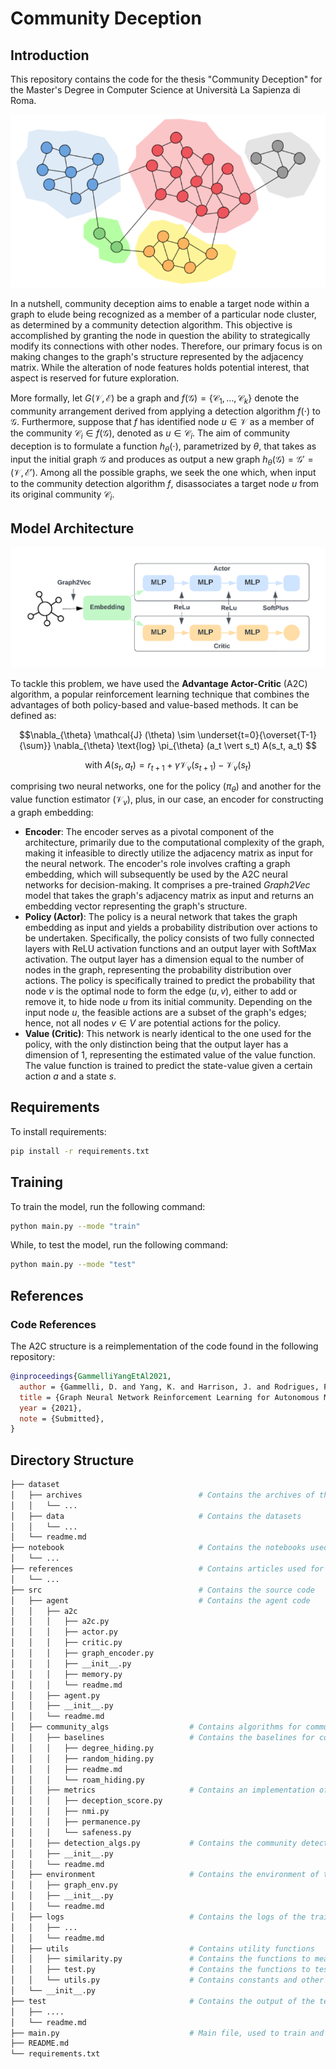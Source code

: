 # Community Deception

## Introduction

This repository contains the code for the thesis "Community Deception" for the Master's Degree in Computer Science at Università La Sapienza di Roma.


![Community Detection](images/community_detection.png)

In a nutshell, community deception aims to enable a target node within a graph to elude being recognized as a member of a particular node cluster, as determined by a community detection algorithm.
This objective is accomplished by granting the node in question the ability to strategically modify its connections with other nodes.
Therefore, our primary focus is on making changes to the graph's structure represented by the adjacency matrix. While the alteration of node features holds potential interest, that aspect is reserved for future exploration.

More formally, let $G (\mathcal{V}, \mathcal{E})$ be a graph and $f(\mathcal{G}) = \{\mathcal{C}_1,\ldots,\mathcal{C}_k\}$ denote the community arrangement derived from applying a detection algorithm $f(\cdot)$ to $\mathcal{G}$.
Furthermore, suppose that $f$ has identified node $u\in \mathcal{V}$ as a member of the community $\mathcal{C}_i\in f(\mathcal{G})$, denoted as $u\in \mathcal{C}_i$.
The aim of community deception is to formulate a function $h_{\theta}(\cdot)$, parametrized by $\theta$, that takes as input the initial graph $\mathcal{G}$ and produces as output a new graph $h_{\theta}(\mathcal{G}) = \mathcal{G'} = (\mathcal{V}, \mathcal{E'})$. Among all the possible graphs, we seek the one which, when input to the community detection algorithm $f$, disassociates a target node $u$ from its original community $\mathcal{C}_i$.

## Model Architecture

![Model Architecture](images/A2C.png)

To tackle this problem, we have used the **Advantage Actor-Critic** (A2C) algorithm, a popular reinforcement learning technique that combines the advantages of both policy-based and value-based methods. It can be defined as:

```math
\nabla_{\theta} \mathcal{J} (\theta)  \sim \underset{t=0}{\overset{T-1}{\sum}} \nabla_{\theta} \text{log} \pi_{\theta} (a_t \vert s_t) A(s_t, a_t) 
```
```math
\text{with } A(s_t, a_t) = r_{t+1} + \gamma \mathcal{V}_v(s_{t+1}) - \mathcal{V}_v (s_t)
```

comprising two neural networks, one for the policy ($\pi_{\theta}$) and another for the value function estimator ($\mathcal{V}_v$), plus, in our case, an encoder for constructing a graph embedding:

- **Encoder**: The encoder serves as a pivotal component of the architecture, primarily due to the computational complexity of the graph, making it infeasible to directly utilize the adjacency matrix as input for the neural network. The encoder's role involves crafting a graph embedding, which will subsequently be used by the A2C neural networks for decision-making. It comprises a pre-trained *Graph2Vec* model that takes the graph's adjacency matrix as input and returns an embedding vector representing the graph's structure.
- **Policy (Actor)**: The policy is a neural network that takes the graph embedding as input and yields a probability distribution over actions to be undertaken. Specifically, the policy consists of two fully connected layers with ReLU activation functions and an output layer with SoftMax activation. The output layer has a dimension equal to the number of nodes in the graph, representing the probability distribution over actions. The policy is specifically trained to predict the probability that node $v$ is the optimal node to form the edge $(u, v)$, either to add or remove it, to hide node $u$ from its initial community. Depending on the input node $u$, the feasible actions are a subset of the graph's edges; hence, not all nodes $v \in V$ are potential actions for the policy.
- **Value (Critic)**: This network is nearly identical to the one used for the policy, with the only distinction being that the output layer has a dimension of $1$, representing the estimated value of the value function. The value function is trained to predict the state-value given a certain action $a$ and a state $s$.

## Requirements

To install requirements:

```bash
pip install -r requirements.txt
```

## Training

To train the model, run the following command:

```bash
python main.py --mode "train"
```

While, to test the model, run the following command:

```bash
python main.py --mode "test"
```

## References


### Code References

The A2C structure is a reimplementation of the code found in the following repository:

```bibtex
@inproceedings{GammelliYangEtAl2021,
  author = {Gammelli, D. and Yang, K. and Harrison, J. and Rodrigues, F. and Pereira, F. C. and Pavone, M.},
  title = {Graph Neural Network Reinforcement Learning for Autonomous Mobility-on-Demand Systems},
  year = {2021},
  note = {Submitted},
}
```

## Directory Structure

```bash
├── dataset
│   ├── archives                          # Contains the archives of the datasets   
│   │   └── ...
│   ├── data                              # Contains the datasets
│   │   └── ...
│   └── readme.md
├── notebook                              # Contains the notebooks used for the analysis
│   └── ...
├── references                            # Contains articles used for the thesis
│   └── ...
├── src                                   # Contains the source code
│   ├── agent                             # Contains the agent code
│   │   ├── a2c
│   │   │   ├── a2c.py
│   │   │   ├── actor.py
│   │   │   ├── critic.py
│   │   │   ├── graph_encoder.py
│   │   │   ├── __init__.py
│   │   │   ├── memory.py
│   │   │   └── readme.md
│   │   ├── agent.py
│   │   ├── __init__.py
│   │   └── readme.md
│   ├── community_algs                  # Contains algorithms for community analysis
│   │   ├── baselines                   # Contains the baselines for community deception
│   │   │   ├── degree_hiding.py
│   │   │   ├── random_hiding.py
│   │   │   ├── readme.md
│   │   │   └── roam_hiding.py
│   │   ├── metrics                     # Contains an implementation of the metrics used for the evaluation
│   │   │   ├── deception_score.py
│   │   │   ├── nmi.py
│   │   │   ├── permanence.py
│   │   │   └── safeness.py
│   │   ├── detection_algs.py           # Contains the community detection algorithms
│   │   ├── __init__.py
│   │   └── readme.md
│   ├── environment                     # Contains the environment of the agent
│   │   ├── graph_env.py
│   │   ├── __init__.py
│   │   └── readme.md
│   ├── logs                            # Contains the logs of the training
│   │   ├── ...
│   │   └── readme.md
│   ├── utils                           # Contains utility functions
│   │   ├── similarity.py               # Contains the functions to measure the similarity
│   │   ├── test.py                     # Contains the functions to test the model
│   │   └── utils.py                    # Contains constants and other utility functions
│   └── __init__.py
├── test                                # Contains the output of the test                    
│   ├── ....
│   └── readme.md
├── main.py                             # Main file, used to train and test the model                 
├── README.md
└── requirements.txt
```
